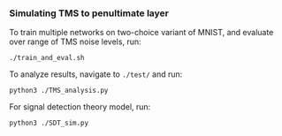 ### Simulating TMS to penultimate layer 

To train multiple networks on two-choice variant of MNIST, and evaluate over range of TMS noise levels, run:
```
./train_and_eval.sh
```
To analyze results, navigate to `./test/` and run:
```
python3 ./TMS_analysis.py
```
For signal detection theory model, run:
```
python3 ./SDT_sim.py
```
